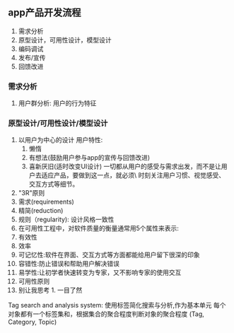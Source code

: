## app产品开发流程
1. 需求分析
2. 原型设计，可用性设计，模型设计
3. 编码调试
4. 发布/宣传
5. 回馈改进

### 需求分析
1. 用户群分析: 用户的行为特征

### 原型设计/可用性设计/模型设计
1. 以用户为中心的设计
  用户特性:
    1. 懒惰
    2. 有想法(鼓励用户参与app的宣传与回馈改进)
    3. 喜新厌旧(适时改变UI设计)
  一切都从用户的感受与需求出发，而不是让用户去适应产品，要做到这一点，就必须\ 
  时刻关注用户习惯、视觉感受、交互方式等细节。
2. "3R"原则
  1. 需求(requirements)
  2. 精简(reduction)
  3. 规则（regularity): 设计风格一致性
3. 在可用性工程中，对软件质量的衡量通常用5个属性来表示:
  1. 有效性
  2. 效率
  3. 可记忆性:软件在界面、交互方式等方面都能给用户留下很深的印象
  4. 容错性:防止错误和帮助用户解决错误
  5. 易学性:让初学者快速转变为专家，又不影响专家的使用交互
4. 可用性原则
  1. 别让我思考
    1. 一目了然

Tag search and analysis system:
  使用标签简化搜索与分析,作为基本单元
  每个对象都有一个标签集和，根据集合的聚合程度判断对象的聚合程度
  (Tag, Category, Topic)
